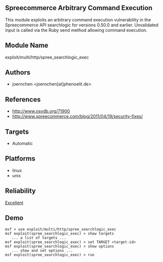 ## Spreecommerce Arbitrary Command Execution

This module exploits an arbitrary command execution 
vulnerability in the Spreecommerce API searchlogic for 
versions 0.50.0 and earlier. Unvalidated input is called via 
the Ruby send method allowing command execution.


## Module Name
exploit/multi/http/spree_searchlogic_exec

## Authors
* joernchen <joernchen[at]phenoelit.de>


## References
* http://www.osvdb.org/71900
* http://www.spreecommerce.com/blog/2011/04/19/security-fixes/



## Targets
* Automatic


## Platforms
* linux
* unix

## Reliability
[Excellent](https://github.com/rapid7/metasploit-framework/wiki/Exploit-Ranking)

## Demo

```
msf > use exploit/multi/http/spree_searchlogic_exec
msf exploit(spree_searchlogic_exec) > show targets
   ... a list of targets ...
msf exploit(spree_searchlogic_exec) > set TARGET <target-id>
msf exploit(spree_searchlogic_exec) > show options
   ... show and set options ...
msf exploit(spree_searchlogic_exec) > run
```
    
    